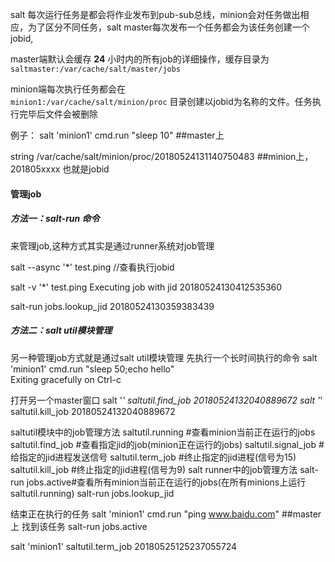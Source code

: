 salt 每次运行任务是都会将作业发布到pub-sub总线，minion会对任务做出相应，为了区分不同任务，salt master每次发布一个任务都会为该任务创建一个jobid,


master端默认会缓存 **24** 小时内的所有job的详细操作，缓存目录为 
`saltmaster:/var/cache/salt/master/jobs`

minion端每次执行任务都会在   
`minion1:/var/cache/salt/minion/proc`
目录创建以jobid为名称的文件。任务执行完毕后文件会被删除

例子： 
salt 'minion1' cmd.run "sleep 10"                          ##master上

string /var/cache/salt/minion/proc/20180524131140750483    ##minion上，201805xxxx 也就是jobid


####  管理job
#####  方法一：salt-run 命令
来管理job,这种方式其实是通过runner系统对job管理

salt --async '*' test.ping  //查看执行jobid

salt -v '*' test.ping
Executing job with jid 20180524130412535360

salt-run jobs.lookup_jid 20180524130359383439

#####  方法二：salt util模块管理
另一种管理job方式就是通过salt util模块管理
先执行一个长时间执行的命令 
salt 'minion1' cmd.run "sleep 50;echo hello"   
Exiting gracefully on Ctrl-c

打开另一个master窗口 
salt '*' saltutil.find_job 20180524132040889672
salt '*' saltutil.kill_job 20180524132040889672

saltutil模块中的job管理方法
saltutil.running #查看minion当前正在运行的jobs
saltutil.find_job<jid> #查看指定jid的job(minion正在运行的jobs)
saltutil.signal_job<jid> <single> #给指定的jid进程发送信号
saltutil.term_job <jid> #终止指定的jid进程(信号为15)
saltutil.kill_job <jid> #终止指定的jid进程(信号为9)
salt runner中的job管理方法
salt-run jobs.active#查看所有minion当前正在运行的jobs(在所有minions上运行saltutil.running)
salt-run jobs.lookup_jid<jid>

结束正在执行的任务
salt 'minion1' cmd.run "ping www.baidu.com"     ##master上 
找到该任务   salt-run jobs.active  

salt 'minion1' saltutil.term_job 20180525125237055724
